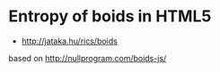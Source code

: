 # Entropy of boids in HTML5

 * http://jataka.hu/rics/boids

based on http://nullprogram.com/boids-js/
